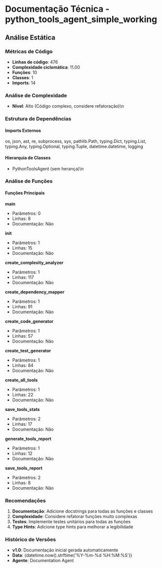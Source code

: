 # Documentação Técnica - python_tools_agent_simple_working

## Análise Estática

### Métricas de Código
- **Linhas de código**: 476
- **Complexidade ciclomática**: 11.00
- **Funções**: 10
- **Classes**: 1
- **Imports**: 14

### Análise de Complexidade
- **Nível**: Alto (Código complexo, considere refatoração)\n
### Estrutura de Dependências

#### Imports Externos
os, json, ast, re, subprocess, sys, pathlib.Path, typing.Dict, typing.List, typing.Any, typing.Optional, typing.Tuple, datetime.datetime, logging

#### Hierarquia de Classes
- PythonToolsAgent (sem herança)\n
### Análise de Funções

#### Funções Principais
**main**
- Parâmetros: 0
- Linhas: 8
- Documentação: Não

**__init__**
- Parâmetros: 1
- Linhas: 15
- Documentação: Não

**create_complexity_analyzer**
- Parâmetros: 1
- Linhas: 117
- Documentação: Não

**create_dependency_mapper**
- Parâmetros: 1
- Linhas: 91
- Documentação: Não

**create_code_generator**
- Parâmetros: 1
- Linhas: 57
- Documentação: Não

**create_test_generator**
- Parâmetros: 1
- Linhas: 84
- Documentação: Não

**create_all_tools**
- Parâmetros: 1
- Linhas: 22
- Documentação: Não

**save_tools_stats**
- Parâmetros: 2
- Linhas: 17
- Documentação: Não

**generate_tools_report**
- Parâmetros: 1
- Linhas: 12
- Documentação: Não

**save_tools_report**
- Parâmetros: 2
- Linhas: 8
- Documentação: Não

### Recomendações

1. **Documentação**: Adicione docstrings para todas as funções e classes
2. **Complexidade**: Considere refatorar funções muito complexas
3. **Testes**: Implemente testes unitários para todas as funções
4. **Type Hints**: Adicione type hints para melhorar a legibilidade

### Histórico de Versões

- **v1.0**: Documentação inicial gerada automaticamente
- **Data**: {datetime.now().strftime('%Y-%m-%d %H:%M:%S')}
- **Agente**: Documentation Agent

